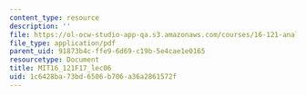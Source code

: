 ```yaml
---
content_type: resource
description: ''
file: https://ol-ocw-studio-app-qa.s3.amazonaws.com/courses/16-121-analytical-subsonic-aerodynamics-fall-2017/1c6428ba73bd6506b706a36a2861572f_MIT16_121F17_lec06.pdf
file_type: application/pdf
parent_uid: 91873b4c-ffe9-6d69-c19b-5e4cae1e0165
resourcetype: Document
title: MIT16_121F17_lec06
uid: 1c6428ba-73bd-6506-b706-a36a2861572f
---
```


